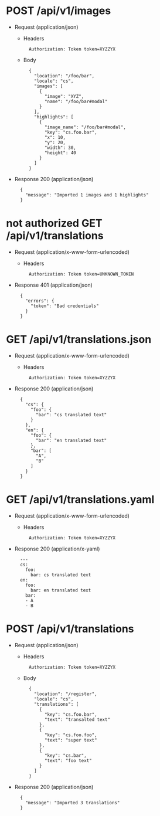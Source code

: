 # POST /api/v1/images

+ Request (application/json)

    + Headers

            Authorization: Token token=XYZZYX

    + Body

            {
              "location": "/foo/bar",
              "locale": "cs",
              "images": [
                {
                  "image": "XYZ",
                  "name": "/foo/bar#modal"
                }
              ],
              "highlights": [
                {
                  "image_name": "/foo/bar#modal",
                  "key": "cs.foo.bar",
                  "x": 10,
                  "y": 20,
                  "width": 30,
                  "height": 40
                }
              ]
            }

+ Response 200 (application/json)

        {
          "message": "Imported 1 images and 1 highlights"
        }

# not authorized GET /api/v1/translations

+ Request (application/x-www-form-urlencoded)

    + Headers

            Authorization: Token token=UNKNOWN_TOKEN

+ Response 401 (application/json)

        {
          "errors": {
            "token": "Bad credentials"
          }
        }

# GET /api/v1/translations.json

+ Request (application/x-www-form-urlencoded)

    + Headers

            Authorization: Token token=XYZZYX

+ Response 200 (application/json)

        {
          "cs": {
            "foo": {
              "bar": "cs translated text"
            }
          },
          "en": {
            "foo": {
              "bar": "en translated text"
            },
            "bar": [
              "A",
              "B"
            ]
          }
        }

# GET /api/v1/translations.yaml

+ Request (application/x-www-form-urlencoded)

    + Headers

            Authorization: Token token=XYZZYX

+ Response 200 (application/x-yaml)

        ---
        cs:
          foo:
            bar: cs translated text
        en:
          foo:
            bar: en translated text
          bar:
          - A
          - B



# POST /api/v1/translations

+ Request (application/json)

    + Headers

            Authorization: Token token=XYZZYX

    + Body

            {
              "location": "/register",
              "locale": "cs",
              "translations": [
                {
                  "key": "cs.foo.bar",
                  "text": "transalted text"
                },
                {
                  "key": "cs.foo.foo",
                  "text": "super text"
                },
                {
                  "key": "cs.bar",
                  "text": "foo text"
                }
              ]
            }

+ Response 200 (application/json)

        {
          "message": "Imported 3 translations"
        }

